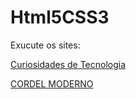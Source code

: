 # Html5CSS3
 Exucute os sites:
 
<a href="https://kam1hate.github.io/Html5CSS3/SiteAndroidLogo/android.html">Curiosidades de Tecnologia</a>

<a href="https://kam1hate.github.io/Html5CSS3/Projeto-Cordel/index.html">CORDEL MODERNO</a>
